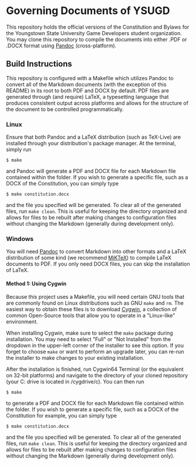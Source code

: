 # Governing Documents of YSUGD

This repository holds the official versions of the Constitution and Bylaws for 
the Youngstown State University Game Developers student organization. You may
clone this repository to compile the documents into either .PDF or .DOCX format
using [Pandoc](https://pandoc.org/) (cross-platform). 

## Build Instructions

This repository is configured with a Makefile which utilizes Pandoc to convert 
all of the Markdown documents (with the exception of this README) in its root 
to both PDF and DOCX by default. PDF files are generated through (and require)
LaTeX, a typesetting language that produces consistent output across platforms
and allows for the structure of the document to be controlled 
programmatically.

### Linux

Ensure that both Pandoc and a LaTeX distribution (such as TeX-Live) are 
installed through your distribution's package manager. At the terminal, 
simply run

```Shell
$ make
```

and Pandoc will generate a PDF and DOCX file for each Markdown file contained
within the folder. If you wish to generate a specific file, such as a DOCX of the Constitution, you can simply type 

```Shell
$ make constitution.docx
```

and the file you specified will be generated. To clear all of the generated files, run ```make clean```. This is useful for keeping the directory organized and allows for files to be rebuilt after making changes to configuration files without changing the Markdown (generally during development only).

### Windows

You will need [Pandoc](https://pandoc.org/) to convert Markdown into other formats and a LaTeX distribution of some kind (we recommend [MiKTeX](https://miktex.org/)) to compile LaTeX documents to PDF. If you only need DOCX files, you can skip the installation of LaTeX.

#### Method 1: Using Cygwin

Because this project uses a Makefile, you will need certain GNU tools that are
commonly found on Linux distributions such as GNU `make` and `rm`. The easiest
way to obtain these files is to download [Cygwin](https://www.cygwin.com/), a 
collection of common Open-Source tools that allow you to operate in a 
"Linux-like" environment. 

When installing Cygwin, make sure to select the `make` package during installation. You may need to select "Full" or "Not 
Installed" from the dropdown in the upper-left corner of the installer to see
this option. If you forget to choose `make` or want to perform an upgrade later, you can re-run the installer to make changes to your existing installation. 

After the installation is finished, run Cygwin64 Terminal (or the equivalent
on 32-bit platforms) and navigate to the directory of your cloned repository
(your C: drive is located in /cygdrive/c). You can then run 

```Shell
$ make
```

to generate a PDF and DOCX file for each Markdown file contained
within the folder. If you wish to generate a specific file, such as a DOCX of the Constitution for example, you can simply type 

```Shell
$ make constitution.docx
```

and the file you specified will be generated. To clear all of the generated files, run ```make clean```. This is useful for keeping the directory organized and allows for files to be rebuilt after making changes to configuration files without changing the Markdown (generally during development only).